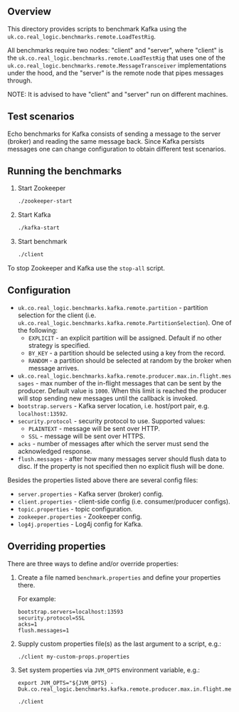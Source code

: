 Overview
--------

This directory provides scripts to benchmark Kafka using the `uk.co.real_logic.benchmarks.remote.LoadTestRig`.

All benchmarks require two nodes: "client" and "server", where "client" is the
`uk.co.real_logic.benchmarks.remote.LoadTestRig` that uses one of the
`uk.co.real_logic.benchmarks.remote.MessageTransceiver` implementations under the hood, and the "server" is the
remote node that pipes messages through.

NOTE: It is advised to have "client" and "server" run on different machines.


Test scenarios
--------------

Echo benchmarks for Kafka consists of sending a message to the server (broker) and reading the same message back. Since
Kafka persists messages one can change configuration to obtain different test scenarios.


Running the benchmarks
----------------------
1. Start Zookeeper
    ```bash
    ./zookeeper-start
    ```

1. Start Kafka
    ```bash
    ./kafka-start
    ```

1. Start benchmark
    ```bash
    ./client
    ```

To stop Zookeeper and Kafka use the `stop-all` script.

Configuration
-------------
* `uk.co.real_logic.benchmarks.kafka.remote.partition` - partition selection for the client (i.e. 
`uk.co.real_logic.benchmarks.kafka.remote.PartitionSelection`). One of the following:
  * `EXPLICIT` - an explicit partition will be assigned. Default if no other strategy is specified.
  * `BY_KEY` - a partition should be selected using a key from the record.
  * `RANDOM` - a partition should be selected at random by the broker when message arrives.
* `uk.co.real_logic.benchmarks.kafka.remote.producer.max.in.flight.messages` - max number of the in-flight messages
that can be sent by the producer. Default value is `1000`. When this limit is reached the producer will stop sending
new messages until the callback is invoked.
* `bootstrap.servers` - Kafka server location, i.e. host/port pair, e.g. `localhost:13592`.
* `security.protocol` - security protocol to use. Supported values:
  * `PLAINTEXT` - message will be sent over HTTP.
  * `SSL` - message will be sent over HTTPS.
* `acks` - number of messages after which the server must send the acknowledged response.
* `flush.messages` - after how many messages server should flush data to disc. If the property is not specified then
no explicit flush will be done.

Besides the properties listed above there are several config files:
* `server.properties` - Kafka server (broker) config.
* `client.properties` - client-side config (i.e. consumer/producer configs).
* `topic.properties` - topic configuration.
* `zookeeper.properties` - Zookeeper config.
* `log4j.properties` - Log4j config for Kafka.


Overriding properties
---------------------

There are three ways to define and/or override properties:

1. Create a file named `benchmark.properties` and define your properties there.

    For example:
    ```
    bootstrap.servers=localhost:13593
    security.protocol=SSL
    acks=1
    flush.messages=1
    ```

1. Supply custom properties file(s) as the last argument to a script, e.g.:

    ```
    ./client my-custom-props.properties
    ```

1. Set system properties via `JVM_OPTS` environment variable, e.g.:

    ```
    export JVM_OPTS="${JVM_OPTS} -Duk.co.real_logic.benchmarks.kafka.remote.producer.max.in.flight.messages=500"
    
    ./client
    ```
